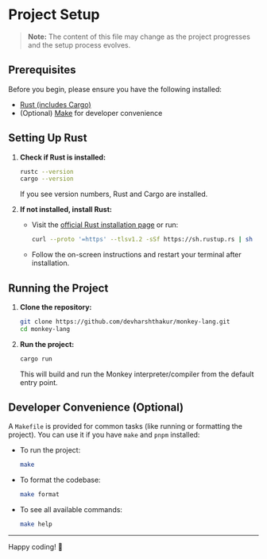 # Project Setup

> **Note:** The content of this file may change as the project progresses and the setup process evolves.

## Prerequisites

Before you begin, please ensure you have the following installed:

- [Rust (includes Cargo)](https://www.rust-lang.org/tools/install)
- (Optional) [Make](https://www.gnu.org/software/make/) for developer convenience

## Setting Up Rust

1. **Check if Rust is installed:**

   ```bash
   rustc --version
   cargo --version
   ```

   If you see version numbers, Rust and Cargo are installed.

2. **If not installed, install Rust:**
   - Visit the [official Rust installation page](https://www.rust-lang.org/tools/install) or run:
     ```bash
     curl --proto '=https' --tlsv1.2 -sSf https://sh.rustup.rs | sh
     ```
   - Follow the on-screen instructions and restart your terminal after installation.

## Running the Project

1. **Clone the repository:**

   ```bash
   git clone https://github.com/devharshthakur/monkey-lang.git
   cd monkey-lang
   ```

2. **Run the project:**
   ```bash
   cargo run
   ```
   This will build and run the Monkey interpreter/compiler from the default entry point.

## Developer Convenience (Optional)

A `Makefile` is provided for common tasks (like running or formatting the project). You can use it if you have `make` and `pnpm` installed:

- To run the project:
  ```bash
  make
  ```
- To format the codebase:
  ```bash
  make format
  ```
- To see all available commands:
  ```bash
  make help
  ```

---

Happy coding! 🚀
